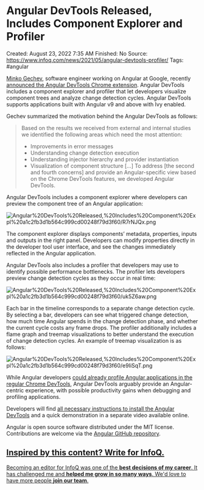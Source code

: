 # Angular DevTools Released, Includes Component Explorer and Profiler

Created: August 23, 2022 7:35 AM
Finished: No
Source: https://www.infoq.com/news/2021/05/angular-devtools-profiler/
Tags: #angular

[Minko Gechev](https://www.linkedin.com/in/mgechev), software engineer working on Angular at Google, recently [announced the Angular DevTools Chrome extension](https://blog.angular.io/introducing-angular-devtools-2d59ff4cf62f). Angular DevTools includes a component explorer and profiler that let developers visualize component trees and analyze change detection cycles. Angular DevTools supports applications built with Angular v9 and above with Ivy enabled.

Gechev summarized the motivation behind the Angular DevTools as follows:

> 
> 
> 
> Based on the results we received from external and internal studies we identified the following areas which need the most attention:
> 
> - Improvements in error messages
> - Understanding change detection execution
> - Understanding injector hierarchy and provider instantiation
> - Visualization of component structure […] To address [the second and fourth concerns] and provide an Angular-specific view based on the Chrome DevTools features, we developed Angular DevTools.

Angular DevTools includes a component explorer where developers can preview the component tree of an Angular application:

![Angular%20DevTools%20Released,%20Includes%20Component%20Expl%20a1c2fb3d1b564c999cd00248f79d3f60/R7rNJQx.png](Angular%20DevTools%20Released,%20Includes%20Component%20Expl%20a1c2fb3d1b564c999cd00248f79d3f60/R7rNJQx.png)

The component explorer displays components’ metadata, properties, inputs and outputs in the right panel. Developers can modify properties directly in the developer tool user interface, and see the changes immediately reflected in the Angular application.

Angular DevTools also includes a profiler that developers may use to identify possible performance bottlenecks. The profiler lets developers preview change detection cycles as they occur in real time:

![Angular%20DevTools%20Released,%20Includes%20Component%20Expl%20a1c2fb3d1b564c999cd00248f79d3f60/uk5Z6aw.png](Angular%20DevTools%20Released,%20Includes%20Component%20Expl%20a1c2fb3d1b564c999cd00248f79d3f60/uk5Z6aw.png)

Each bar in the timeline corresponds to a separate change detection cycle. By selecting a bar, developers can see what triggered change detection, how much time Angular spends in the change detection phase, and whether the current cycle costs any frame drops. The profiler additionally includes a flame graph and treemap visualizations to better understand the execution of change detection cycles. An example of treemap visualization is as follows:

![Angular%20DevTools%20Released,%20Includes%20Component%20Expl%20a1c2fb3d1b564c999cd00248f79d3f60/e9IiSqT.png](Angular%20DevTools%20Released,%20Includes%20Component%20Expl%20a1c2fb3d1b564c999cd00248f79d3f60/e9IiSqT.png)

While Angular developers [could already profile Angular applications in the regular Chrome DevTools](https://www.youtube.com/watch?v=FjyX_hkscII), Angular DevTools arguably provide an Angular-centric experience, with possible productivity gains when debugging and profiling applications.

Developers will find [all necessary instructions to install the Angular DevTools](https://www.youtube.com/watch?v=bavWOHZM6zE) and a quick demonstration in a separate video available online.

Angular is open source software distributed under the MIT license. Contributions are welcome via the [Angular GitHub repository](https://github.com/angular/angular).

## [Inspired by this content? Write for InfoQ.](https://www.infoq.com/url/t/9f7cc765-74cd-4913-a027-18f5d861b56d/?label=Long-Text-Ad)

[Becoming an editor for InfoQ was one of the **best decisions of my career**. It has challenged me and **helped me grow in so many ways**. We'd love to have more people **join our team**.](https://www.infoq.com/url/t/9f7cc765-74cd-4913-a027-18f5d861b56d/?label=Long-Text-Ad)